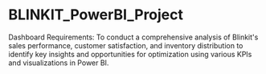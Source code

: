 # BLINKIT_PowerBI_Project
Dashboard Requirements:
To conduct a comprehensive analysis of Blinkit's sales performance, customer satisfaction, and inventory distribution to identify key insights and opportunities for optimization using various KPIs and visualizations in Power BI.
